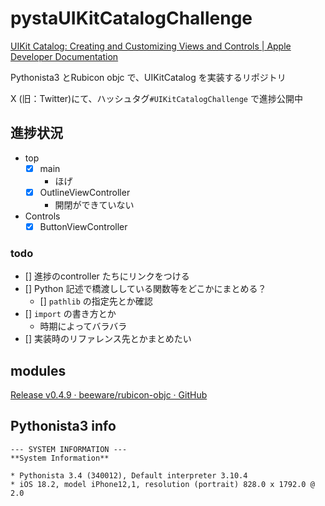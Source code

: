 # pystaUIKitCatalogChallenge

[UIKit Catalog: Creating and Customizing Views and Controls | Apple Developer Documentation](https://developer.apple.com/documentation/uikit/mac_catalyst/uikit_catalog_creating_and_customizing_views_and_controls?language=objc)

Pythonista3 とRubicon objc で、UIKitCatalog を実装するリポジトリ

X (旧：Twitter)にて、ハッシュタグ`#UIKitCatalogChallenge` で進捗公開中


## 進捗状況



- top
  - [x] main
    - ほげ
  - [x] OutlineViewController
    - 開閉ができていない
- Controls
  - [x] ButtonViewController

### todo

- [] 進捗のcontroller たちにリンクをつける
- [] Python 記述で橋渡ししている関数等をどこかにまとめる？
  - [] `pathlib` の指定先とか確認
- [] `import` の書き方とか
  - 時期によってバラバラ
- [] 実装時のリファレンス先とかまとめたい



## modules

[Release v0.4.9 · beeware/rubicon-objc · GitHub](https://github.com/beeware/rubicon-objc/releases/tag/v0.4.9)


## Pythonista3 info

```
--- SYSTEM INFORMATION ---
**System Information**

* Pythonista 3.4 (340012), Default interpreter 3.10.4
* iOS 18.2, model iPhone12,1, resolution (portrait) 828.0 x 1792.0 @ 2.0
```


